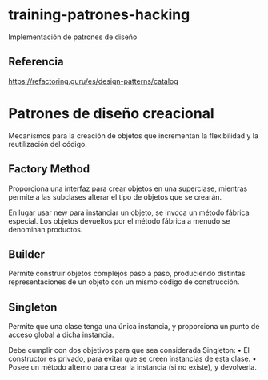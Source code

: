 # training-patrones-hacking
Implementación de patrones de diseño

## Referencia
https://refactoring.guru/es/design-patterns/catalog


# Patrones de diseño creacional
Mecanismos para la creación de objetos que incrementan la flexibilidad y la reutilización del código.

## Factory Method 
Proporciona una interfaz para crear objetos en una superclase, mientras permite a las subclases alterar el tipo de objetos que se crearán.

En lugar usar new para instanciar un objeto, se invoca un método fábrica especial. Los objetos devueltos por el método fábrica a menudo se denominan productos.

## Builder
Permite construir objetos complejos paso a paso, produciendo distintas representaciones de un objeto con un mismo código de construcción.

## Singleton
Permite que una clase tenga una única instancia, y proporciona un punto de acceso global a dicha instancia.

Debe cumplir con dos objetivos para que sea considerada Singleton:
	• El constructor es privado, para evitar que se creen instancias de esta clase.
	• Posee un método alterno para crear la instancia (si no existe), y devolverla.

